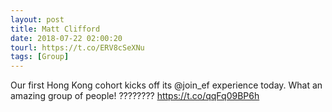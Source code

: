 ```yaml
---
layout: post
title: Matt Clifford
date: 2018-07-22 02:00:20
tourl: https://t.co/ERV8cSeXNu
tags: [Group]
---
```

Our first Hong Kong cohort kicks off its @join_ef experience today. What an amazing group of people! ???????? https://t.co/qqFq09BP6h